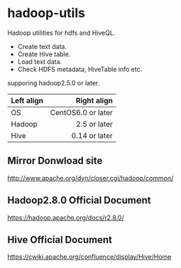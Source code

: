 # hadoop-utils
Hadoop utilities for hdfs and HiveQL.

- Create text data.
- Create Hive table.
- Load text data.
- Check HDFS metadata, HiveTable info etc.

supporing hadoop2.5.0 or later.

| Left align | Right align | 
|:-----------|------------:|
| OS       | CentOS6.0 or later| 
| Hadoop     | 2.5 or later     |
| Hive       | 0.14 or later    |


## Mirror Donwload site

http://www.apache.org/dyn/closer.cgi/hadoop/common/

## Hadoop2.8.0 Official Document

https://hadoop.apache.org/docs/r2.8.0/

## Hive Official Document

https://cwiki.apache.org/confluence/display/Hive/Home
